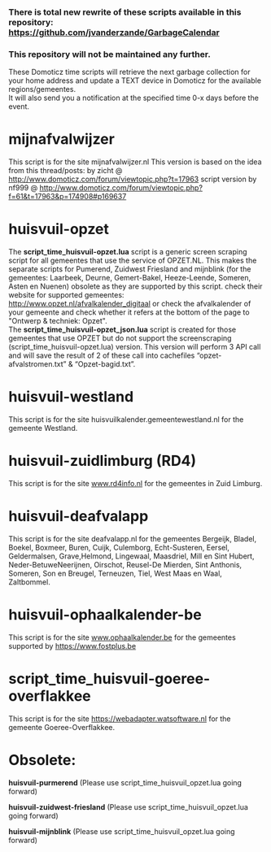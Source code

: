### There is total new rewrite of these scripts available in this repository: https://github.com/jvanderzande/GarbageCalendar
### This repository will not be maintained any further.





These Domoticz time scripts will retrieve the next garbage collection for your home address and update a TEXT device in Domoticz for the available regions/gemeentes.<br>
It will also send you a notification at the specified time 0-x days before the event.

# mijnafvalwijzer
This script is for the site mijnafvalwijzer.nl
This version is based on the idea from this thread/posts:
by zicht @ http://www.domoticz.com/forum/viewtopic.php?t=17963
script version by nf999 @ http://www.domoticz.com/forum/viewtopic.php?f=61&t=17963&p=174908#p169637

# huisvuil-opzet
The <b>script_time_huisvuil-opzet.lua</b> script is a generic screen scraping script for all gemeentes that use the service of OPZET.NL.
This makes the separate scripts for Pumerend, Zuidwest Friesland and mijnblink (for the gemeentes: Laarbeek, Deurne, Gemert-Bakel, Heeze-Leende, Someren, Asten en Nuenen) obsolete as they are supported by this script. check their website for supported gemeentes: http://www.opzet.nl/afvalkalender_digitaal
or check the afvalkalender of your gemeente and check whether it refers at the bottom of the page to "Ontwerp & techniek: Opzet".<br>
The <b>script_time_huisvuil-opzet_json.lua</b> script is created for those gemeentes that use OPZET but do not support the screenscraping (script_time_huisvuil-opzet.lua) version. This version will perform 3 API call and will save the result of 2 of these call into cachefiles “opzet-afvalstromen.txt” & “Opzet-bagid.txt”.

# huisvuil-westland
This script is for the site huisvuilkalender.gemeentewestland.nl for the gemeente Westland.

# huisvuil-zuidlimburg (RD4)
This script is for the site www.rd4info.nl for the gemeentes in Zuid Limburg.

# huisvuil-deafvalapp
This script is for the site deafvalapp.nl for the gemeentes Bergeijk, Bladel, Boekel, Boxmeer, Buren, Cuijk, Culemborg,
Echt-Susteren, Eersel, Geldermalsen, Grave,Helmond, Lingewaal, Maasdriel, Mill en Sint Hubert, Neder-BetuweNeerijnen,
Oirschot, Reusel-De Mierden, Sint Anthonis, Someren, Son en Breugel, Terneuzen, Tiel, West Maas en Waal, Zaltbommel.

# huisvuil-ophaalkalender-be
This script is for the site www.ophaalkalender.be for the gemeentes supported by https://www.fostplus.be

# script_time_huisvuil-goeree-overflakkee
This script is for the site https://webadapter.watsoftware.nl for the gemeente Goeree-Overflakkee.

# Obsolete:
<b>huisvuil-purmerend</b>
(Please use script_time_huisvuil_opzet.lua going forward)

<b>huisvuil-zuidwest-friesland</b>
(Please use script_time_huisvuil_opzet.lua going forward)

<b>huisvuil-mijnblink</b>
(Please use script_time_huisvuil_opzet.lua going forward)
